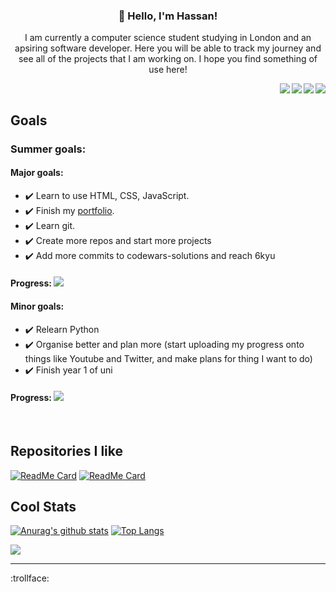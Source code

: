 <h3 align="center">👋 Hello, I'm Hassan!</h3>
<p align="center">I am currently a computer science student studying in London and an apsiring software developer. Here you will be able to track my journey and see all of the projects that I am working on. I hope you find something of use here!</p>

<a href="mailto:hassanjaved186@gmail.com"><img src="https://img.shields.io/badge/Gmail-D14836?style=for-the-badge&logo=gmail&logoColor=white" align=right></a><a href="https://www.linkedin.com/in/hassanjaved186/"><img src="https://img.shields.io/badge/LinkedIn-0077B5?style=for-the-badge&logo=linkedin&logoColor=white" align=right></a><a href="https://www.youtube.com/channel/UCUJiDUP8P0lsjKreaW45pdw"><img src="https://img.shields.io/badge/YouTube-FF0000?style=for-the-badge&logo=youtube&logoColor=white" align=right></a><a href="https://hassanj.dev"><img src="https://img.shields.io/badge/portfolio-0A0A0A?style=for-the-badge&logo=dev.to&logoColor=white" align=right></a> 

</br>


## Goals

### Summer goals:

#### Major goals:

- ✔️ Learn to use HTML, CSS, JavaScript.
- ✔️ Finish my [portfolio](https://hassanj.dev).
- ✔️ Learn git.
- ✔️ Create more repos and start more projects
- ✔️ Add more commits to codewars-solutions and reach 6kyu

#### **Progress:** ![](https://us-central1-progress-markdown.cloudfunctions.net/progress/100)

#### Minor goals:

- ✔️ Relearn Python
- ✔️ Organise better and plan more (start uploading my progress onto things like Youtube and Twitter, and make plans for thing I want to do)
- ✔️ Finish year 1 of uni

#### **Progress:** ![](https://us-central1-progress-markdown.cloudfunctions.net/progress/100)

</br>

## Repositories I like

[![ReadMe Card](https://github-readme-stats.vercel.app/api/pin/?username=divizn&repo=discord-spotify-bot&hide_border=true&theme=dark&bg_color=0d1117)](https://github.com/divizn/discord-spotify-bot)
[![ReadMe Card](https://github-readme-stats.vercel.app/api/pin/?username=divizn&repo=codewars-solutions&hide_border=true&bg_color=0d1117&theme=dark)](https://github.com/divizn/codewars-solutions)


## Cool Stats

[![Anurag's github stats](https://github-readme-stats.vercel.app/api?username=divizn&count_private=true&hide_border=true&theme=dark&show_icons=true&bg_color=0d1117)](https://github.com/anuraghazra/github-readme-stats) [![Top Langs](https://github-readme-stats.vercel.app/api/top-langs/?username=divizn&layout=compact&theme=dark&hide_border=true&bg_color=0d1117)](https://github.com/anuraghazra/github-readme-stats)

![](https://komarev.com/ghpvc/?username=divizn)

---

:trollface:
